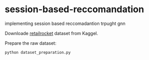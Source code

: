 # session-based-reccomandation
implementing session based reccomadantion trpught gnn


Downloade [retailrocket](https://www.kaggle.com/datasets/retailrocket/ecommerce-dataset?resource=download) dataset from Kaggel.

Prepare the raw dataset:
```bash
python dataset_preparation.py
```